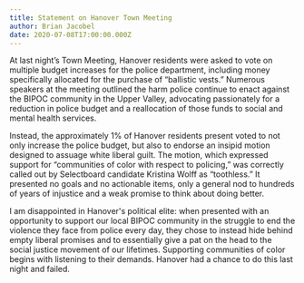 ```yaml
---
title: Statement on Hanover Town Meeting
author: Brian Jacobel
date: 2020-07-08T17:00:00.000Z
---
```

At last night’s Town Meeting, Hanover residents were asked to vote on multiple budget increases for the police department, including money specifically allocated for the purchase of “ballistic vests.” Numerous speakers at the meeting outlined the harm police continue to enact against the BIPOC community in the Upper Valley, advocating passionately for a reduction in police budget and a reallocation of those funds to social and mental health services.

Instead, the approximately 1% of Hanover residents present voted to not only increase the police budget, but also to endorse an insipid motion designed to assuage white liberal guilt. The motion, which expressed support for “communities of color with respect to policing,” was correctly called out by Selectboard candidate Kristina Wolff as “toothless.” It presented no goals and no actionable items, only a general nod to hundreds of years of injustice and a weak promise to think about doing better.

I am disappointed in Hanover's political elite: when presented with an opportunity to support our local BIPOC community in the struggle to end the violence they face from police every day, they chose to instead hide behind empty liberal promises and to essentially give a pat on the head to the social justice movement of our lifetimes. Supporting communities of color begins with listening to their demands. Hanover had a chance to do this last night and failed.
